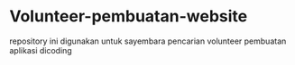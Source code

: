 # Volunteer-pembuatan-website
repository ini digunakan untuk sayembara pencarian volunteer pembuatan aplikasi dicoding 
